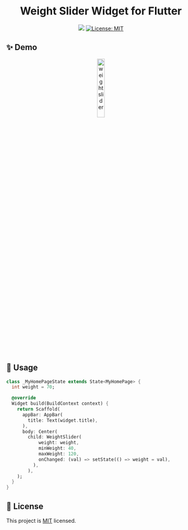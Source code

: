 <h1 align="center">Weight Slider Widget for Flutter</h1>
<p align="center">
  <img src="https://api.codemagic.io/apps/5e1b33e348f5bc0b2ae8d4c4/5e1b33e348f5bc0b2ae8d4c3/status_badge.svg" />
  <a href="https://raw.githubusercontent.com/coval-solutions/weight-slider/master/LICENSE">
    <img alt="License: MIT" src="https://img.shields.io/badge/license-MIT-yellow.svg" target="_blank" />
  </a>
</p>

## ✨ Demo
<p align="center"><img width="20%" src="https://raw.githubusercontent.com/coval-solutions/weight-slider/master/images/1.gif" alt="weight slider"/></p>

## 🚀 Usage
```dart
class _MyHomePageState extends State<MyHomePage> {
  int weight = 70;

  @override
  Widget build(BuildContext context) {
    return Scaffold(
      appBar: AppBar(
        title: Text(widget.title),
      ),
      body: Center(
        child: WeightSlider(
            weight: weight,
            minWeight: 40,
            maxWeight: 120,
            onChanged: (val) => setState(() => weight = val),
          ),
        ),
    );
  }
}
```

## 📝 License
This project is [MIT](https://raw.githubusercontent.com/coval-solutions/weight-slider/master/LICENSE) licensed.